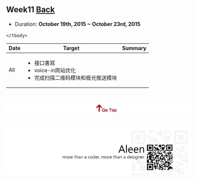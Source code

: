 ## Week11	[Back](./../summary.md)

* Duration: **October 19th, 2015 ~ October 23rd, 2015**

<table>
	<thead>
		<th scope="col">Date</th>
		<th scope="col">Target</th>
		<th scope="col">Summary</th>
	</thead>
	<tbody>
		<tr>
			<td>All</td>
			<td>
				<ul>
					<li>接口書寫</li>
					<li>voice-in网站优化</li>
					<li>完成扫描二维码模块和极光推送模块</li>
				</ul>
			</td>
			<td>
				<ul>
				</ul>
			</td>
		</tr>
	
	</tbody>
</table>


<a href="#" style="left:200px;"><img src="./../../pic/gotop.png"></a>
=====
<a href="http://aleen42.github.io/" target="_blank" ><img src="./../../pic/tail.gif"></a>
